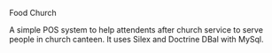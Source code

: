 Food Church

A simple POS system to help attendents after church service to serve people in church canteen. It uses Silex and Doctrine DBal with MySql.
